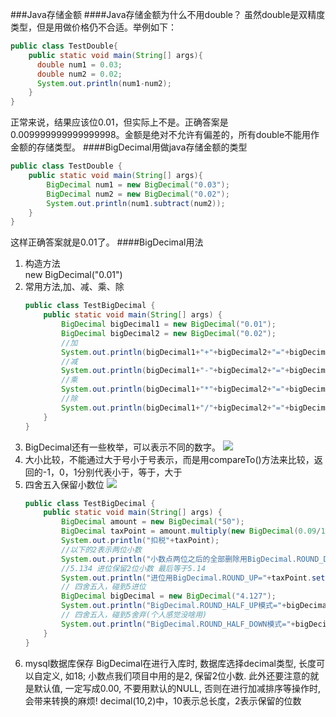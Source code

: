 ###Java存储金额
####Java存储金额为什么不用double？
虽然double是双精度类型，但是用做价格仍不合适。举例如下：
```java
public class TestDouble{
    public static void main(String[] args){
      double num1 = 0.03;
      double num2 = 0.02;
      System.out.println(num1-num2);
    }
}
```
正常来说，结果应该位0.01，但实际上不是。正确答案是0.009999999999999998。金额是绝对不允许有偏差的，所有double不能用作金额的存储类型。
####BigDecimal用做java存储金额的类型
```java
public class TestDouble {
    public static void main(String[] args){
        BigDecimal num1 = new BigDecimal("0.03");
        BigDecimal num2 = new BigDecimal("0.02");
        System.out.println(num1.subtract(num2));
    }
}
```
这样正确答案就是0.01了。
####BigDecimal用法
1. 构造方法  
   new BigDecimal("0.01")
2. 常用方法,加、减、乘、除
    ```java
    public class TestBigDecimal {
        public static void main(String[] args) {
            BigDecimal bigDecimal1 = new BigDecimal("0.01");
            BigDecimal bigDecimal2 = new BigDecimal("0.02");
            //加
            System.out.println(bigDecimal1+"+"+bigDecimal2+"="+bigDecimal1.add(bigDecimal2));
            //减
            System.out.println(bigDecimal1+"-"+bigDecimal2+"="+bigDecimal1.subtract(bigDecimal2));
            //乘
            System.out.println(bigDecimal1+"*"+bigDecimal2+"="+bigDecimal1.multiply(bigDecimal2));
            //除
            System.out.println(bigDecimal1+"/"+bigDecimal2+"="+bigDecimal1.divide(bigDecimal2));
        }
    }
    ```
3. BigDecimal还有一些枚举，可以表示不同的数字。
![](https://note-imge.oss-cn-beijing.aliyuncs.com/pasteimageintomarkdown/2020-08-31/339425222353900.png?Expires=4752437553&OSSAccessKeyId=LTAI4G1a9jwwXfvRfRgyzeZ3&Signature=pOi3PaVFxe1CAVF8R%2BhxQXSIKJY%3D)
4. 大小比较，不能通过大于号小于号表示，而是用compareTo()方法来比较，返回的-1，0，1分别代表小于，等于，大于  
5. 四舍五入保留小数位
![](https://note-imge.oss-cn-beijing.aliyuncs.com/pasteimageintomarkdown/2020-08-31/339899549779400.png?Expires=4752438027&OSSAccessKeyId=LTAI4G1a9jwwXfvRfRgyzeZ3&Signature=hMywYKNhuugs1AFyhYu473LPhqM%3D)
    ```java
    public class TestBigDecimal {
        public static void main(String[] args) {
            BigDecimal amount = new BigDecimal("50");
            BigDecimal taxPoint = amount.multiply(new BigDecimal(0.09/1.09));
            System.out.println("扣税"+taxPoint);
            //以下的2表示两位小数
            System.out.println("小数点两位之后的全部删除用BigDecimal.ROUND_DOWN="+taxPoint.setScale(2,BigDecimal.ROUND_DOWN));
            //5.134 进位保留2位小数 最后等于5.14
            System.out.println("进位用BigDecimal.ROUND_UP="+taxPoint.setScale(2,BigDecimal.ROUND_UP));
            // 四舍五入，碰到5进位
            BigDecimal bigDecimal = new BigDecimal("4.127");
            System.out.println("BigDecimal.ROUND_HALF_UP模式="+bigDecimal.setScale(2,BigDecimal.ROUND_HALF_UP));
            // 四舍五入，碰到5舍弃(个人感觉没啥用)
            System.out.println("BigDecimal.ROUND_HALF_DOWN模式="+bigDecimal.setScale(2,BigDecimal.ROUND_HALF_DOWN));
        }
    }
    ```
6. mysql数据库保存
BigDecimal在进行入库时, 数据库选择decimal类型, 长度可以自定义, 如18; 小数点我们项目中用的是2, 保留2位小数. 此外还要注意的就是默认值, 一定写成0.00, 不要用默认的NULL, 否则在进行加减排序等操作时, 会带来转换的麻烦!
decimal(10,2)中，10表示总长度，2表示保留的位数